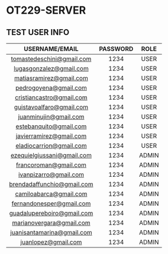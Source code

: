 # OT229-SERVER

## TEST USER INFO

|       USERNAME/EMAIL       | PASSWORD |  ROLE |
|:--------------------------:|:--------:|:-----:|
|  tomastedeschini@gmail.com |   1234   |  USER |
|   lugasgonzalez@gmail.com  |   1234   |  USER |
|   matiasramirez@gmail.com  |   1234   |  USER |
|    pedrogoyena@gmail.com   |   1234   |  USER |
|  cristiancastro@gmail.com  |   1234   |  USER |
|  guistavoalfaro@gmail.com  |   1234   |  USER |
|    juanminujin@gmail.com   |   1234   |  USER |
|   estebanquito@gmail.com   |   1234   |  USER |
|   javierramirez@gmail.com  |   1234   |  USER |
|   eladiocarrion@gmail.com  |   1234   |  USER |
| ezequielgiussani@gmail.com |   1234   | ADMIN |
|    francoroman@gmail.com   |   1234   | ADMIN |
|    ivanpizarro@gmail.com   |   1234   | ADMIN |
| brendadaffunchio@gmail.com |   1234   | ADMIN |
|   camiloabarca@gmail.com   |   1234   | ADMIN |
|  fernandonesper@gmail.com  |   1234   | ADMIN |
| guadalupereboiro@gmail.com |   1234   | ADMIN |
|  marianovergara@gmail.com  |   1234   | ADMIN |
| juanisantamarina@gmail.com |   1234   | ADMIN |
|     juanlopez@gmail.com    |   1234   | ADMIN |
